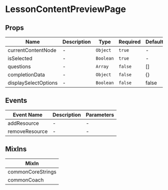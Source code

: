 # LessonContentPreviewPage

## Props

<!-- @vuese:LessonContentPreviewPage:props:start -->
|Name|Description|Type|Required|Default|
|---|---|---|---|---|
|currentContentNode|-|`Object`|`true`|-|
|isSelected|-|`Boolean`|`true`|-|
|questions|-|`Array`|`false`|[]|
|completionData|-|`Object`|`false`|{}|
|displaySelectOptions|-|`Boolean`|`false`|false|

<!-- @vuese:LessonContentPreviewPage:props:end -->


## Events

<!-- @vuese:LessonContentPreviewPage:events:start -->
|Event Name|Description|Parameters|
|---|---|---|
|addResource|-|-|
|removeResource|-|-|

<!-- @vuese:LessonContentPreviewPage:events:end -->


## MixIns

<!-- @vuese:LessonContentPreviewPage:mixIns:start -->
|MixIn|
|---|
|commonCoreStrings|
|commonCoach|

<!-- @vuese:LessonContentPreviewPage:mixIns:end -->
